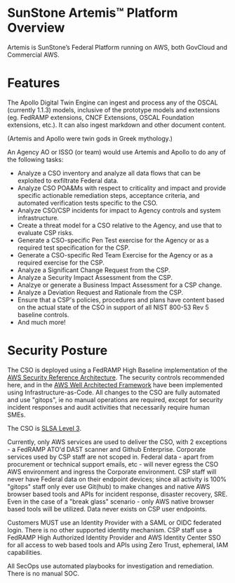 # SunStone Artemis™ Platform Overview

Artemis is SunStone’s Federal Platform running on AWS, both GovCloud and Commercial AWS. 

# Features 
The Apollo Digital Twin Engine can ingest and process any of the OSCAL (currently 1.1.3) models, 
inclusive of the prototype models and extensions (eg. FedRAMP extensions, CNCF Extensions, OSCAL Foundation extensions, etc.). 
It can also ingest markdown and other document content.

(Artemis and Apollo were twin gods in Greek mythology.)

An Agency AO or ISSO (or team) would use Artemis and Apollo to do any of the following tasks:

- Analyze a CSO inventory and analyze all data flows that can be exploited to exfiltrate Federal data.
- Analyze CSO POA&Ms with respect to criticality and impact and provide specific actionable remediation steps, acceptance criteria, and automated verification tests specific to the CSO.
- Analyze CSO/CSP incidents for impact to Agency controls and system infrastructure.
- Create a threat model for a CSO relative to the Agency, and use that to evaluate CSP risks.
- Generate a CSO-specific Pen Test exercise for the Agency or as a required test specification for the CSP.
- Generate a CSO-specific Red Team Exercise for the Agency or as a required exercise for the CSP.
- Analyze a Significant Change Request from the CSP.
- Analyze a Security Impact Assessment from the CSP.
- Analzye or generate a Business Impact Assessment for a CSP change.
- Analyze a Deviation Request and Rationale from the CSP.
- Ensure that a CSP's policies, procedures and plans have content based on the actual state of the CSO in support of all NIST 800-53 Rev 5 baseline controls.
- And much more!

# Security Posture

The CSO is deployed using a FedRAMP High Baseline implementation of the [AWS Security Reference Architecture](https://docs.aws.amazon.com/prescriptive-guidance/latest/security-reference-architecture/welcome.html). The security controls recommended here, and in the [AWS Well Architected Framework](https://docs.aws.amazon.com/wellarchitected/latest/framework/welcome.html) have been implemented using Infrastructure-as-Code.
All changes to the CSO are fully automated and use "gitops", ie no manual operations are required, except for security incident responses and audit activities that necessarily require human SMEs.

The CSO is [SLSA Level 3](https://slsa.dev/spec/v1.1/levels).

Currently, only AWS services are used to deliver the CSO, with 2 exceptions - a FedRAMP ATO'd DAST scanner and Github Enterprise. Corporate services used by CSP staff are not scoped in.  Federal data - apart from procurement or technical support emails, etc - will never egress the CSO AWS environment and ingress the Corporate environment.  CSP staff will never have Federal data on their endpoint devices; since all activity is 100% "gitops" staff only ever use Git(hub) to make changes and native AWS browser based tools and APIs for incident response, disaster recovery, SRE.  Even in the case of a "break glass" scenario - only AWS native browser based tools will be utilized. Data never exists on CSP user endpoints.

Customers MUST use an Identity Provider with a SAML or OIDC federated login. There is no other supported identity mechanism. CSP staff use a FedRAMP High Authorized Identity Provider and AWS Identity Center SSO for all access to web based tools and APIs using Zero Trust, ephemeral, IAM capabilities.

All SecOps use automated playbooks for investigation and remediation. There is no manual SOC.
